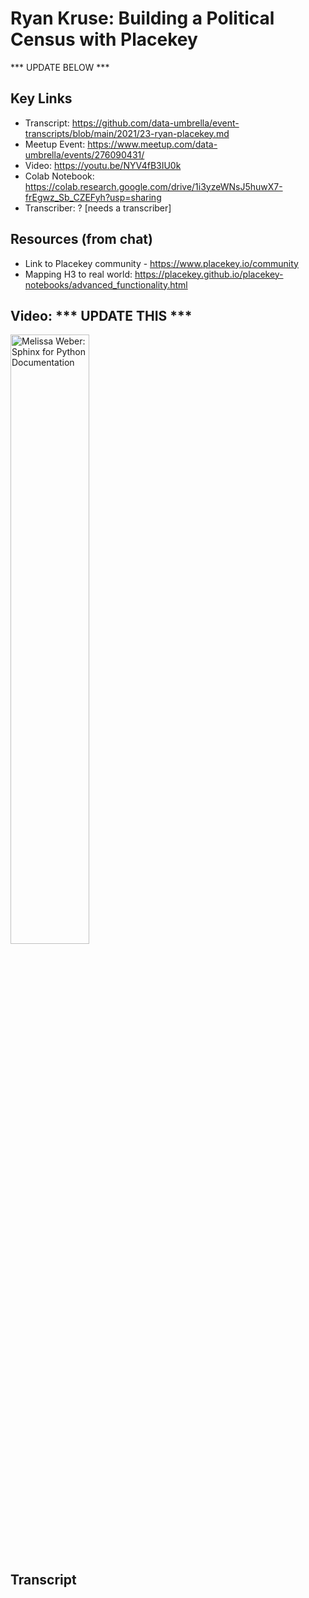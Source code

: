 # Ryan Kruse:  Building a Political Census with Placekey

*** UPDATE BELOW ***

## Key Links
- Transcript:  https://github.com/data-umbrella/event-transcripts/blob/main/2021/23-ryan-placekey.md
- Meetup Event:  https://www.meetup.com/data-umbrella/events/276090431/
- Video:   https://youtu.be/NYV4fB3IU0k
- Colab Notebook: https://colab.research.google.com/drive/1i3yzeWNsJ5huwX7-frEgwz_Sb_CZEFyh?usp=sharing  
- Transcriber:  ? [needs a transcriber]

## Resources (from chat)
- Link to Placekey community - https://www.placekey.io/community
- Mapping H3 to real world: https://placekey.github.io/placekey-notebooks/advanced_functionality.html

## Video:  *** UPDATE THIS ***

<a href="http://www.youtube.com/watch?feature=player_embedded&v=tXWscUSYdBs" target="_blank"><img src="http://img.youtube.com/vi/tXWscUSYdBs/0.jpg" 
alt="Melissa Weber: Sphinx for Python Documentation" width="50%" /></a>

## Transcript
